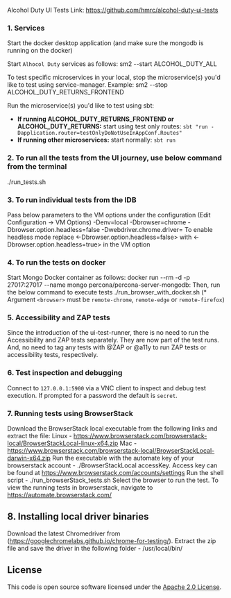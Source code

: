 Alcohol Duty UI Tests
Link: https://github.com/hmrc/alcohol-duty-ui-tests

### 1. Services
Start the docker desktop application (and make sure the mongodb is running on the docker)

Start `Alhocol Duty` services as follows:
sm2 --start ALCOHOL_DUTY_ALL

To test specific microservices in your local, stop the microservice(s) you'd like to test using service-manager.
Example: sm2 --stop ALCOHOL_DUTY_RETURNS_FRONTEND

Run the microservice(s) you'd like to test using sbt:

- **If running ALCOHOL_DUTY_RETURNS_FRONTEND or ALCOHOL_DUTY_RETURNS:** start using test only routes: `sbt "run -Dapplication.router=testOnlyDoNotUseInAppConf.Routes"`
- **If running other microservices:** start normally: `sbt run`


### 2. To run all the tests from the UI journey, use below command from the terminal
./run_tests.sh

### 3. To run individual tests from the IDB
Pass below parameters to the VM options under the configuration (Edit Configuration -> VM Options)
-Denv=local -Dbrowser=chrome -Dbrowser.option.headless=false -Dwebdriver.chrome.driver=<pathOfTheDriver>
To enable headless mode replace <-Dbrowser.option.headless=false> with <-Dbrowser.option.headless=true> in the VM option

### 4. To run the tests on docker
Start Mongo Docker container as follows:
docker run --rm -d -p 27017:27017 --name mongo percona/percona-server-mongodb:<version>
Then, run the below command to execute tests 
./run_browser_with_docker.sh <browser>
(* Argument `<browser>` must be `remote-chrome`, `remote-edge` or `remote-firefox`)

### 5. Accessibility and ZAP tests
Since the introduction of the ui-test-runner, there is no need to run the Accessibility and ZAP tests separately. They are now part of the test runs. 
And, no need to tag any tests with @ZAP or @a11y to run ZAP tests or accessibility tests, respectively. 

### 6. Test inspection and debugging
Connect to `127.0.0.1:5900` via a VNC client to inspect and debug test execution.
If prompted for a password the default is `secret`.

### 7. Running tests using BrowserStack
Download the BrowserStack local executable from the following links and extract the file: Linux - https://www.browserstack.com/browserstack-local/BrowserStackLocal-linux-x64.zip Mac - https://www.browserstack.com/browserstack-local/BrowserStackLocal-darwin-x64.zip
Run the executable with the automate key of your browserstack account - ./BrowserStackLocal accessKey. Access key can be found at https://www.browserstack.com/accounts/settings
Run the shell script - ./run_browserStack_tests.sh
Select the browser to run the test.
To view the running tests in browserstack, navigate to https://automate.browserstack.com/

## 8. Installing local driver binaries
Download the latest Chromedriver from (https://googlechromelabs.github.io/chrome-for-testing/).
Extract the zip file and save the driver in the following folder - /usr/local/bin/

## License
This code is open source software licensed under
the [Apache 2.0 License]("http://www.apache.org/licenses/LICENSE-2.0.html").
